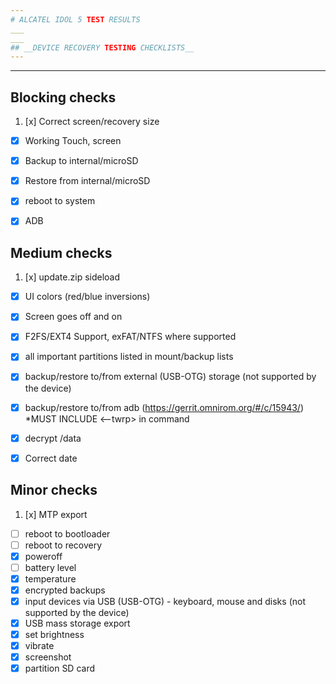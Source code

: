 ```yaml
---
# ALCATEL IDOL 5 TEST RESULTS
___
___
## __DEVICE RECOVERY TESTING CHECKLISTS__
---
```

___
## **Blocking checks**


1. [x] Correct screen/recovery size
- [x] Working Touch, screen
- [x] Backup to internal/microSD
- [x] Restore from internal/microSD
- [x] reboot to system
- [x] ADB



## **Medium checks**
  

1. [x] update.zip sideload
- [x] UI colors (red/blue inversions)
- [x] Screen goes off and on
- [x] F2FS/EXT4 Support, exFAT/NTFS where supported
- [x] all important partitions listed in mount/backup lists
- [x] backup/restore to/from external (USB-OTG) storage (not supported by the device)
- [x] backup/restore to/from adb (https://gerrit.omnirom.org/#/c/15943/) *MUST INCLUDE <--twrp> in command
- [x] decrypt /data
- [x] Correct date


## **Minor checks**


1. [x] MTP export
- [ ] reboot to bootloader
- [ ] reboot to recovery
- [x] poweroff
- [ ] battery level
- [x] temperature
- [x] encrypted backups
- [x] input devices via USB (USB-OTG) - keyboard, mouse and disks (not supported by the device)
- [x] USB mass storage export
- [x] set brightness
- [x] vibrate
- [x] screenshot
- [x] partition SD card
